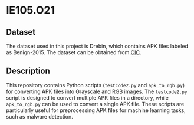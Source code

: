 # IE105.O21
## Dataset
The dataset used in this project is Drebin, which contains APK files labeled as Benign-2015. The dataset can be obtained from [CIC](https://www.unb.ca/cic/datasets/andmal2017.html).

## Description
This repository contains Python scripts (`testcode2.py` and `apk_to_rgb.py`) for converting APK files into Grayscale and RGB images. The `testcode2.py` script is designed to convert multiple APK files in a directory, while `apk_to_rgb.py` can be used to convert a single APK file. These scripts are particularly useful for preprocessing APK files for machine learning tasks, such as malware detection.
